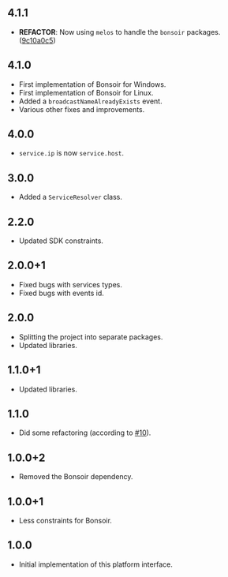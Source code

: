 ## 4.1.1

 - **REFACTOR**: Now using `melos` to handle the `bonsoir` packages. ([9c10a0c5](https://github.com/Skyost/Bonsoir/commit/9c10a0c588e407d80f7551ebb992e9b70b05da92))

## 4.1.0

* First implementation of Bonsoir for Windows.
* First implementation of Bonsoir for Linux.
* Added a `broadcastNameAlreadyExists` event.
* Various other fixes and improvements.

## 4.0.0

* `service.ip` is now `service.host`.

## 3.0.0

* Added a `ServiceResolver` class.

## 2.2.0

* Updated SDK constraints.

## 2.0.0+1

* Fixed bugs with services types.
* Fixed bugs with events id.

## 2.0.0

* Splitting the project into separate packages.
* Updated libraries.

## 1.1.0+1

* Updated libraries.

## 1.1.0

* Did some refactoring (according to [#10](https://github.com/Skyost/Bonsoir/issues/10)).

## 1.0.0+2

* Removed the Bonsoir dependency.

## 1.0.0+1

* Less constraints for Bonsoir.

## 1.0.0

* Initial implementation of this platform interface.
